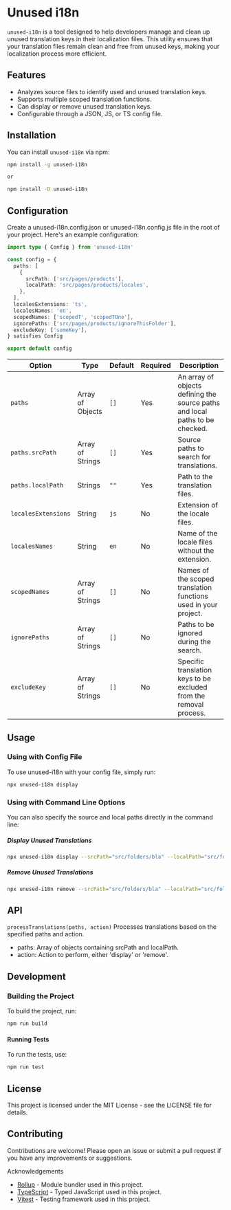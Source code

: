 # Unused i18n

`unused-i18n` is a tool designed to help developers manage and clean up unused translation keys in their localization files. This utility ensures that your translation files remain clean and free from unused keys, making your localization process more efficient.

## Features

- Analyzes source files to identify used and unused translation keys.
- Supports multiple scoped translation functions.
- Can display or remove unused translation keys.
- Configurable through a JSON, JS, or TS config file.

## Installation

You can install `unused-i18n` via npm:

```sh
npm install -g unused-i18n

or

npm install -D unused-i18n
```

## Configuration

Create a unused-i18n.config.json or unused-i18n.config.js file in the root of your project. Here's an example configuration:

```ts
import type { Config } from 'unused-i18n'

const config = {
  paths: [
    {
      srcPath: ['src/pages/products'],
      localPath: 'src/pages/products/locales',
    },
  ],
  localesExtensions: 'ts',
  localesNames: 'en',
  scopedNames: ['scopedT', 'scopedTOne'],
  ignorePaths: ['src/pages/products/ignoreThisFolder'],
  excludeKey: ['someKey'],
} satisfies Config

export default config
```

| Option              | Type             | Default | Required | Description                                                                  |
| ------------------- | ---------------- | ------- | -------- | ---------------------------------------------------------------------------- |
| `paths`             | Array of Objects | `[]`    | Yes      | An array of objects defining the source paths and local paths to be checked. |
| `paths.srcPath`     | Array of Strings | `[]`    | Yes      | Source paths to search for translations.                                     |
| `paths.localPath`   | Strings          | `""`    | Yes      | Path to the translation files.                                               |
| `localesExtensions` | String           | `js`    | No       | Extension of the locale files.                                               |
| `localesNames`      | String           | `en`    | No       | Name of the locale files without the extension.                              |
| `scopedNames`       | Array of Strings | `[]`    | No       | Names of the scoped translation functions used in your project.              |
| `ignorePaths`       | Array of Strings | `[]`    | No       | Paths to be ignored during the search.                                       |
| `excludeKey`        | Array of Strings | `[]`    | No       | Specific translation keys to be excluded from the removal process.           |

## Usage

### Using with Config File

To use unused-i18n with your config file, simply run:

```sh
npx unused-i18n display
```

### Using with Command Line Options

You can also specify the source and local paths directly in the command line:

##### Display Unused Translations

```sh
npx unused-i18n display --srcPath="src/folders/bla" --localPath="src/folders/bla/locales"
```

##### Remove Unused Translations

```sh
npx unused-i18n remove --srcPath="src/folders/bla" --localPath="src/folders/bla/locales"
```

## API

`processTranslations(paths, action)`
Processes translations based on the specified paths and action.

- paths: Array of objects containing srcPath and localPath.
- action: Action to perform, either 'display' or 'remove'.

## Development

### Building the Project

To build the project, run:

```sh
npm run build
```

#### Running Tests

To run the tests, use:

```sh
npm run test
```

## License

This project is licensed under the MIT License - see the LICENSE file for details.

## Contributing

Contributions are welcome! Please open an issue or submit a pull request if you have any improvements or suggestions.

Acknowledgements

- [Rollup](https://rollupjs.org/) - Module bundler used in this project.
- [TypeScript](https://www.typescriptlang.org/) - Typed JavaScript used in this project.
- [Vitest](https://vitest.dev/guide/cli) - Testing framework used in this project.
